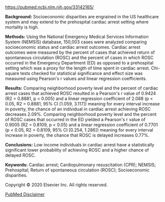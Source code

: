 https://pubmed.ncbi.nlm.nih.gov/33142165/

**Background:** Socioeconomic disparities are engrained in the US healthcare system and may extend to the prehospital cardiac arrest setting where mortality is high.

**Methods:** Using the National Emergency Medical Services Information System (NEMSIS) database, 150,003 cases were analyzed comparing socioeconomic status and cardiac arrest outcomes. Cardiac arrest outcomes were measured by the percent of cases that achieved return of spontaneous circulation (ROSC) and the percent of cases in which ROSC occurred in the Emergency Department (ED) as opposed to a prehospital setting which was a proxy for the length of time spent in cardiac arrest. Chi-square tests checked for statistical significance and effect size was measured using Pearson's r values and linear regression coefficients.

**Results:** Comparing neighborhood poverty level and the percent of cardiac arrest cases that achieved ROSC resulted in a Pearson's r value of 0.9424 (R2 = 0.8881, p < 0.005) and a linear regression coefficient of 2.088 (p < 0.05, R2 = 0.8881, 95% CI [1.059, 3.117]) meaning for every interval increase in poverty, the chance of an individual in cardiac arrest achieving ROSC decreases 2.09%. Comparing neighborhood poverty level and the percent of ROSC cases that occurred in the ED yielded a Pearson's r value of 0.9005 (R2 = 0.8109, p < 0.05) and a linear regression coefficient of 0.7701 (p < 0.05, R2 = 0.8109, 95% CI [0.254, 1.286]) meaning for every interval increase in poverty, the chance that ROSC is delayed increases 0.77%.

**Conclusions:** Low income individuals in cardiac arrest have a statistically significant lower probability of achieving ROSC and a higher chance of delayed ROSC.

**Keywords:** Cardiac arrest; Cardiopulmonary resuscitation (CPR); NEMSIS; Prehospital; Return of spontaneous circulation (ROSC); Socioeconomic disparities.

Copyright © 2020 Elsevier Inc. All rights reserved.

[PubMed Disclaimer](https://pubmed.ncbi.nlm.nih.gov/disclaimer/)